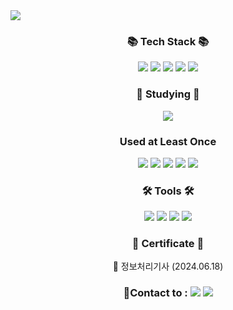 <!--
**jhong810/jhong810** is a ✨ _special_ ✨ repository because its `README.md` (this file) appears on your GitHub profile.

Here are some ideas to get you started:

- 🔭 I’m currently working on ...
- 🌱 I’m currently learning ...
- 👯 I’m looking to collaborate on ...
- 🤔 I’m looking for help with ...
- 💬 Ask me about ...
- 📫 How to reach me: ...
- 😄 Pronouns: ...
- ⚡ Fun fact: ...
-->

<img src="https://capsule-render.vercel.app/api?type=waving&color=0:FFDCE1,50:DFDFFF,100:8AB8FF&height=170&section=header&text=Jhong&fontSize=65&animation=fadeIn&fontAlignY=38&fontColor=FFFFFF"/>

<div align=center>
  	<h3>📚 Tech Stack 📚</h3>
  		<img src="https://img.shields.io/badge/HTML5-E34F26?style=flat&logo=html5&logoColor=white"/>
  		<img src="https://img.shields.io/badge/CSS3-1572B6?style=flat&logo=css3&logoColor=white"/>
  		<img src="https://img.shields.io/badge/JavaScript-F7DF1E?style=flat&logo=JavaScript&logoColor=white"/>
  		<img src="https://img.shields.io/badge/Java-ED8B00?style=flat&logo=openjdk&lgoColor=white"/>
  		<img src="https://img.shields.io/badge/Android-34A853?style=flat&logo=Android&logoColor=white"/>  
</div>
<div align=center>
  	<h3>📖 Studying 📖</h3>
  	<img src="https://img.shields.io/badge/React Native-61DAFB?style=flat&logo=React&logoColor=white"/>
</div>
<div align=center>
  	<h3> Used at Least Once</h3>
  	<img src="https://img.shields.io/badge/C-00599C?style=flat&logo=c&logoColor=white"/>
  	<img src="https://img.shields.io/badge/Python-3776AB?style=flat&logo=python&logoColor=white"/>
	<img src="https://img.shields.io/badge/MySQL-00000F?style=flat&logo=mysql&logoColor=white"/>
  	<img src="https://img.shields.io/badge/Vue.js-4FC08D?style=flat&logo=Vue.js&logoColor=white"/>
	<img src="https://img.shields.io/badge/React-61DAFB?style=flat&logo=React&logoColor=white"/>
</div>
<div align=center>
	<h3>🛠 Tools 🛠</h3>
	<img src="https://img.shields.io/badge/Visual Studio Code-007ACC?style=flat&logo=VisualStudioCode&logoColor=white"/>
	<img src="https://img.shields.io/badge/Android Studio-3DDC84?style=flat&logo=AndroidStudio&logoColor=white"/>
	<img src="https://img.shields.io/badge/GitHub-181717?style=flat&logo=GitHub&logoColor=white"/>
    	<img src="https://img.shields.io/badge/Git-F05032?style=flat&logo=Git&logoColor=white"/>
</div>

<div align=center>
  	<h3>📜 Certificate 📜</h3>
   	<p>🔘 정보처리기사 (2024.06.18)</p>
</div>

<div align=center>
  	<h3>📲Contact to : 
		<a href="https://open.kakao.com/o/si7rb2zg"><img src="https://img.shields.io/badge/KakaoTalk-FFCD00?style=flat&logo=KakaoTalk&logoColor=white"/></a>
		<a href="https://www.instagram.com/jxxh0ng/"><img src="https://img.shields.io/badge/Instagram-E4405F?style=flat&logo=Instagram&logoColor=white"/></a>
	</h3>
</div>
